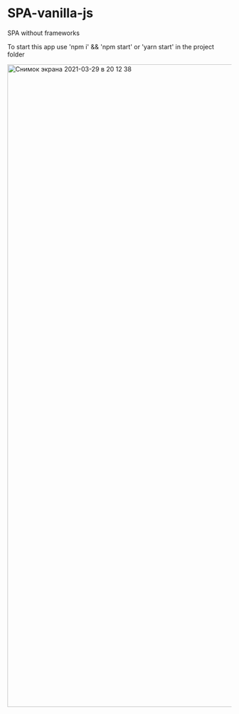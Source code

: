 # SPA-vanilla-js
SPA without frameworks

To start this app use 'npm i' && 'npm start' or 'yarn start' in the project folder

<img width="1440" alt="Снимок экрана 2021-03-29 в 20 12 38" src="https://user-images.githubusercontent.com/75886015/112874060-1f21c600-90cb-11eb-9965-2e2a6d4f1dc3.png">
